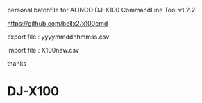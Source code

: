 personal batchfile for ALINCO DJ-X100 CommandLine Tool v1.2.2

https://github.com/bellx2/x100cmd

export file : yyyymmddhhmmss.csv

import file : X100new.csv

thanks
# DJ-X100
